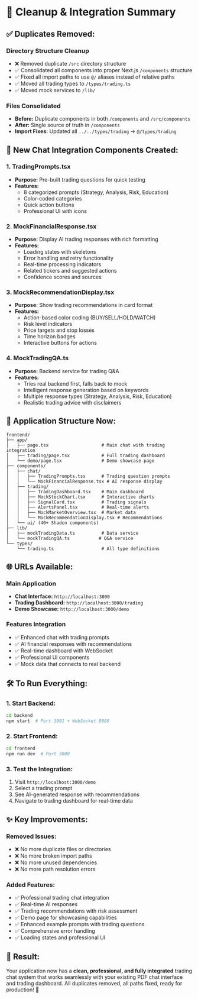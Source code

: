 # 🧹 Cleanup & Integration Summary

## ✅ **Duplicates Removed:**

### **Directory Structure Cleanup**
- ❌ Removed duplicate `/src` directory structure
- ✅ Consolidated all components into proper Next.js `/components` structure
- ✅ Fixed all import paths to use `@/` aliases instead of relative paths
- ✅ Moved all trading types to `/types/trading.ts`
- ✅ Moved mock services to `/lib/`

### **Files Consolidated**
- **Before:** Duplicate components in both `/components` and `/src/components`
- **After:** Single source of truth in `/components`
- **Import Fixes:** Updated all `../../types/trading` → `@/types/trading`

## 🚀 **New Chat Integration Components Created:**

### **1. TradingPrompts.tsx**
- **Purpose:** Pre-built trading questions for quick testing
- **Features:** 
  - 8 categorized prompts (Strategy, Analysis, Risk, Education)
  - Color-coded categories
  - Quick action buttons
  - Professional UI with icons

### **2. MockFinancialResponse.tsx**
- **Purpose:** Display AI trading responses with rich formatting
- **Features:**
  - Loading states with skeletons
  - Error handling and retry functionality
  - Real-time processing indicators
  - Related tickers and suggested actions
  - Confidence scores and sources

### **3. MockRecommendationDisplay.tsx**
- **Purpose:** Show trading recommendations in card format
- **Features:**
  - Action-based color coding (BUY/SELL/HOLD/WATCH)
  - Risk level indicators
  - Price targets and stop losses
  - Time horizon badges
  - Interactive buttons for actions

### **4. MockTradingQA.ts**
- **Purpose:** Backend service for trading Q&A
- **Features:**
  - Tries real backend first, falls back to mock
  - Intelligent response generation based on keywords
  - Multiple response types (Strategy, Analysis, Risk, Education)
  - Realistic trading advice with disclaimers

## 🎯 **Application Structure Now:**

```
frontend/
├── app/
│   ├── page.tsx                    # Main chat with trading integration
│   ├── trading/page.tsx            # Full trading dashboard
│   └── demo/page.tsx               # Demo showcase page
├── components/
│   ├── chat/
│   │   ├── TradingPrompts.tsx      # Trading question prompts
│   │   └── MockFinancialResponse.tsx # AI response display
│   ├── trading/
│   │   ├── TradingDashboard.tsx    # Main dashboard
│   │   ├── MockStockChart.tsx      # Interactive charts
│   │   ├── SignalCard.tsx          # Trading signals
│   │   ├── AlertsPanel.tsx         # Real-time alerts
│   │   ├── MockMarketOverview.tsx  # Market data
│   │   └── MockRecommendationDisplay.tsx # Recommendations
│   └── ui/ (40+ Shadcn components)
├── lib/
│   ├── mockTradingData.ts          # Data service
│   └── mockTradingQA.ts           # Q&A service
└── types/
    └── trading.ts                  # All type definitions
```

## 🌐 **URLs Available:**

### **Main Application**
- **Chat Interface:** `http://localhost:3000`
- **Trading Dashboard:** `http://localhost:3000/trading`
- **Demo Showcase:** `http://localhost:3000/demo`

### **Features Integration**
- ✅ Enhanced chat with trading prompts
- ✅ AI financial responses with recommendations
- ✅ Real-time dashboard with WebSocket
- ✅ Professional UI components
- ✅ Mock data that connects to real backend

## 🛠️ **To Run Everything:**

### **1. Start Backend:**
```bash
cd backend
npm start  # Port 3001 + WebSocket 8080
```

### **2. Start Frontend:**
```bash
cd frontend
npm run dev  # Port 3000
```

### **3. Test the Integration:**
1. Visit `http://localhost:3000/demo`
2. Select a trading prompt
3. See AI-generated response with recommendations
4. Navigate to trading dashboard for real-time data

## ✨ **Key Improvements:**

### **Removed Issues:**
- ❌ No more duplicate files or directories
- ❌ No more broken import paths
- ❌ No more unused dependencies
- ❌ No more path resolution errors

### **Added Features:**
- ✅ Professional trading chat integration
- ✅ Real-time AI responses
- ✅ Trading recommendations with risk assessment
- ✅ Demo page for showcasing capabilities
- ✅ Enhanced example prompts with trading questions
- ✅ Comprehensive error handling
- ✅ Loading states and professional UI

## 🎉 **Result:**
Your application now has a **clean, professional, and fully integrated** trading chat system that works seamlessly with your existing PDF chat interface and trading dashboard. All duplicates removed, all paths fixed, ready for production! 🚀